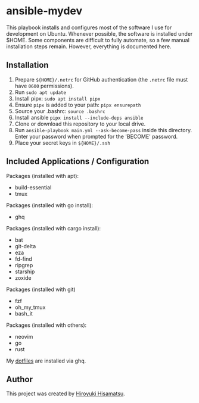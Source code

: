 # ansible-mydev

This playbook installs and configures most of the software I use for development on Ubuntu.
Whenever possible, the software is installed under $HOME. Some components are difficult to fully automate, so a few manual installation steps remain.
However, everything is documented here.

## Installation

  1. Prepare `${HOME}/.netrc` for GitHub authentication (the `.netrc` file must have `0600` permissions).
  2. Run `sudo apt update`
  3. Install pipx: `sudo apt install pipx`
  4. Ensure `pipx` is added to your path: `pipx ensurepath`
  5. Source your .bashrc: `source .bashrc`
  6. Install ansible `pipx install --include-deps ansible`
  7. Clone or download this repository to your local drive.
  8. Run `ansible-playbook main.yml --ask-become-pass` inside this directory. Enter your password when prompted for the 'BECOME' password.
  9. Place your secret keys in `${HOME}/.ssh`

## Included Applications / Configuration

Packages (installed with apt):
  - build-essential
  - tmux

Packages (installed with go install):
  - ghq

Packages (installed with cargo install):
  - bat
  - git-delta
  - eza
  - fd-find
  - ripgrep
  - starship
  - zoxide

Packages (installed with git)
  - fzf
  - oh_my_tmux
  - bash_it

Packages (installed with others):
  - neovim
  - go
  - rust

My [dotfiles](https://github.com/hisamatsu/dotfiles) are installed via ghq.


## Author

This project was created by [Hiroyuki Hisamatsu](https://sotome.org/).
